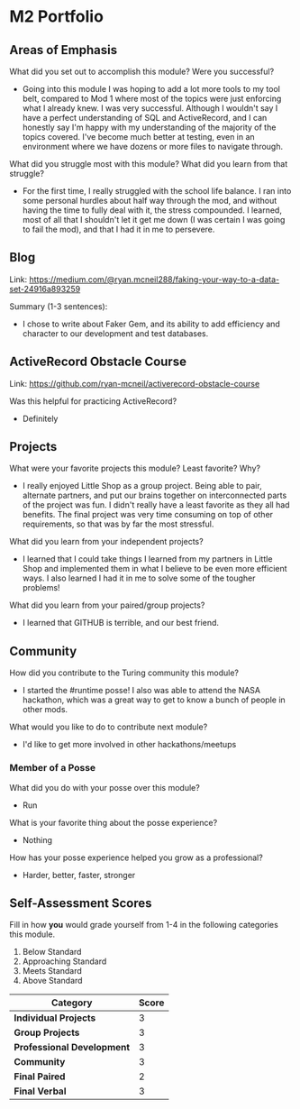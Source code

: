 # M2 Portfolio

## Areas of Emphasis

What did you set out to accomplish this module? Were you successful?
- Going into this module I was hoping to add a lot more tools to my tool belt, compared to Mod 1 where most of the topics were just enforcing what I already knew. I was very successful.  Although I wouldn't say I have a perfect understanding of SQL and ActiveRecord, and I can honestly say I'm happy with my understanding of the majority of the topics covered. I've become much better at testing, even in an environment where we have dozens or more files to navigate through.

What did you struggle most with this module? What did you learn from that struggle?
- For the first time, I really struggled with the school life balance. I ran into some personal hurdles about half way through the mod, and without having the time to fully deal with it, the stress compounded.  I learned, most of all that I shouldn't let it get me down (I was certain I was going to fail the mod), and that I had it in me to persevere.

## Blog

Link: https://medium.com/@ryan.mcneil288/faking-your-way-to-a-data-set-24916a893259

Summary (1-3 sentences):
- I chose to write about Faker Gem, and its ability to add efficiency and character to our development and test databases.

## ActiveRecord Obstacle Course
Link: https://github.com/ryan-mcneil/activerecord-obstacle-course

Was this helpful for practicing ActiveRecord?
- Definitely


## Projects

What were your favorite projects this module? Least favorite? Why?
- I really enjoyed Little Shop as a group project.  Being able to pair, alternate partners, and put our brains together on interconnected parts of the project was fun. I didn't really have a least favorite as they all had benefits.  The final project was very time consuming on top of other requirements, so that was by far the most stressful.

What did you learn from your independent projects?
- I learned that I could take things I learned from my partners in Little Shop and implemented them in what I believe to be even more efficient ways.  I also learned I had it in me to solve some of the tougher problems!

What did you learn from your paired/group projects?
- I learned that GITHUB is terrible, and our best friend.


## Community

How did you contribute to the Turing community this module?
- I started the #runtime posse! I also was able to attend the NASA hackathon, which was a great way to get to know a bunch of people in other mods.

What would you like to do to contribute next module?
- I'd like to get more involved in other hackathons/meetups

### Member of a Posse

What did you do with your posse over this module?
- Run

What is your favorite thing about the posse experience?
- Nothing

How has your posse experience helped you grow as a professional?
- Harder, better, faster, stronger

## Self-Assessment Scores

Fill in how **you** would grade yourself from 1-4 in the following categories this module.

1. Below Standard
2. Approaching Standard
3. Meets Standard
4. Above Standard


| Category                     | Score |
| -----------------------------| ----- |
| **Individual Projects**      |   3   |
| **Group Projects**           |   3   |
| **Professional Development** |   3   |
| **Community**                |   3   |
| **Final Paired**             |   2   |
| **Final Verbal**             |   3   |
